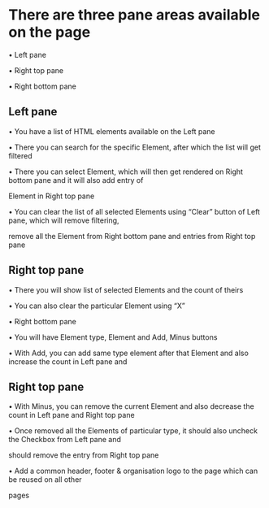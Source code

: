 # There are three pane areas available on the page

• Left pane

• Right top pane

• Right bottom pane

## Left pane

• You have a list of HTML elements available on the Left pane

• There you can search for the specific Element, after which the list will get filtered

• There you can select Element, which will then get rendered on Right bottom pane and it will also add entry of

Element in Right top pane

• You can clear the list of all selected Elements using “Clear” button of Left pane, which will remove filtering,

remove all the Element from Right bottom pane and entries from Right top pane

## Right top pane

• There you will show list of selected Elements and the count of theirs

• You can also clear the particular Element using “X”

• Right bottom pane

• You will have Element type, Element and Add, Minus buttons

• With Add, you can add same type element after that Element and also increase the count in Left pane and

## Right top pane

• With Minus, you can remove the current Element and also decrease the count in Left pane and Right top pane

• Once removed all the Elements of particular type, it should also uncheck the Checkbox from Left pane and

should remove the entry from Right top pane

• Add a common header, footer & organisation logo to the page which can be reused on all other

pages
